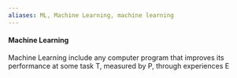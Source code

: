 ```yaml
---
aliases: ML, Machine Learning, machine learning
---
```

#### Machine Learning
Machine Learning include any computer program that improves its performance at some task T, measured by P, through experiences E